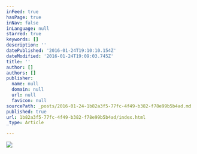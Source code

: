 ```yaml
---
inFeed: true
hasPage: true
inNav: false
inLanguage: null
starred: true
keywords: []
description: ''
datePublished: '2016-01-24T19:10:10.154Z'
dateModified: '2016-01-24T19:09:03.745Z'
title: ''
author: []
authors: []
publisher:
  name: null
  domain: null
  url: null
  favicon: null
sourcePath: _posts/2016-01-24-1b82a3f5-77fc-4f49-b382-f78e99b5b4ad.md
published: true
url: 1b82a3f5-77fc-4f49-b382-f78e99b5b4ad/index.html
_type: Article

---
```

![](https://the-grid-user-content.s3-us-west-2.amazonaws.com/a7c6d784-c5dc-4e8d-b1ec-0e8096be6aca.gif)